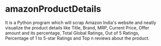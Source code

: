 # amazonProductDetails

It is a Python program which will scrap Amazon India's website and neatly visualize the product details like Title, Brand, MRP, Current Price, Offer amount and its percentage, Total Global Ratings, Out of 5 Ratings, Percentage of 1 to 5-star Ratings and Top n reviews about the product.
